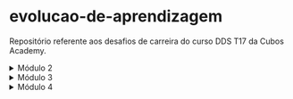 # evolucao-de-aprendizagem
Repositório referente aos desafios de carreira do curso DDS T17 da Cubos Academy.

<details>
<summary>Módulo 2</summary>

# Conteúdos a serem trabalhados nesse módulo:

- Funções;
- Tipos de dados (II);
- Tipos utilitários;
- Métodos de Strings;
- Métodos de Arrays (I, II e III);
- Gestão de tempo;
- Currículo e carta de apresentação;
- LinkedIn.

# O que eu já sei sobre os assuntos que serão abordados nesse módulo?

- Não sei muito sobre funções, apenas que elas foram utilizadas na entrega dos exercícios e desafio do módulo 1, e o código criado foi inserido dentro do seu escopo para ser executado.
- Sobre tipos de dados, sei desde o módulo 1 que o TypeScript possui uma tipagem estática, ou seja, ele não permite que haja alteração do tipo de dado, e apresenta erro antes mesmo de executar caso isso ocorra.
- Não sei o que são tipos utilitários e nem para que servem.
- Não sei o que são Métodos de Strings, mas acredito que sejam uma forma de manipular strings.
- Não sei o que são Métodos de Arrays, mas acredito que sejam uma forma de manipular arrays.
- Gestão de tempo está relacionada à organização de tarefas, seja pessoais ou profissionais, da forma mais eficaz possível.
- Sobre a elaboração de currículo, sei que é importante fazermos um documento conciso, objetivo e verdadeiro, sem informações desnecessárias ou falsas.
- No que se refere ao LinkedIn, embora eu não possua ainda um perfil, acredito que funcione como uma rede social que serve para que pessoas se conectem com empresas e outros profissionais, divulguem seus currículos e encontrem vagas de emprego.

# O que quero aprender sobre os assuntos que serão abordados nesse módulo?

- Gostaria de aprender como simplificar o desenvolvimento de programas através da utilização de funções.
- Quero aprender mais sobre tipagem no TypeScript e formas de manipular os diferentes tipos.
- Gostaria de aprender o que são tipos utilitários, pois não tenho familiaridade com o termo.
- Gostaria de aprender o que são métodos de strings, pois não sei do que se trata.
- Quero saber o que são métodos de arrays e como utilizá-los.
- Desejo obter dicas para otimizar a divisão de tarefas pessoais e profissionais quando vier a trabalhar em home office.
- Gostaria de aprender a elaborar um currículo que valorize a experiência profissional que tenho em outra área, para que seja aproveitada da melhor forma possível, e como construir um documento que me possibilite ser chamada para processos seletivos mesmo sem que eu tenha experiência como Desenvolvedora.
- Quero entender a melhor forma de criar um perfil no LinkedIn de modo que ele favoreça a minha participação em processos seletivos e futura contratação.

# Minha evolução: o que aprendi sobre os assuntos que foram abordados nesse módulo?

- Aprendi que uma função é um bloco de código, ou seja, uma forma de agrupar um conjunto de instruções que executa uma tarefa para reutilizá-las sob demanda. Através dos exercícios e exemplos, aprendi como chamar a função diversas vezes e como realizar diferentes ações dentro de uma mesma função, bem como sua utilidade na resolução de problemas. 
- Aprendi sobre tipos customizados, tipos literais, união de tipos, tuplas e tipos conjuntos.
- Aprendi que o Typescript possui uma biblioteca de tipos personalizados nativos/customizados, disponíveis globalmente, que podem ser utilizados nos projetos. E, ainda, que o tipo utilitário constrói outro tipo com todas as propriedades do tipo manipulado. Alguns exemplos de tipos utilitários são o Partial, o Required, o Readonly, o Pick, o Omit, o Record, o Exclude, o Extract. Aprendi, ainda, sobre os tipos de manipulação de strings, que servem para uniformizar os tipos literais.
- Aprendi que Métodos de strings são maneiras de manipular texto em programação. Durante as aulas, ainda, descobri alguns métodos básicos de strings, e como concatenar e dividir texto.
- Aprendi alguns métodos básicos de arrays, como adicionar e remover itens de uma lista, através dos métodos Push, Pop, Shift, Unshift, Slice e Splice. E, ainda, como descobrir se determinado elemento existe no array e seu índice etc. Aprendi sobre métodos complexos de manipulação de arrays.
- Aprendi algumas estratégias para melhor gerenciar meu tempo, e para evitar a procrastinação, bem como dicas de ferramentas que podem ser utilizadas na otimização do tempo.
- Aprendi que o primeiro passo para um bom currículo é se conhecer e analisar os requisitos da vaga desejada. Aprendi, ainda, que o currículo deve ser adaptado de acordo com o que a vaga está pedindo, e sempre simples e direto, a fim de que possibilite uma leitura rápida e dinâmica.
- Aprendi como criar um perfil no LinkedIn de modo a obter o maior número de conexões, e sobre a importância das palavras-chae. Aprendi sobre a importância de adicionar minhas habilidades e experiências para compartilhar com outras pessoas que atuam no mercado de trabalho na área desejada. Aprendi, ainda, sobre candidatura simplificada.

</details>

<details>
<summary>Módulo 3</summary>

# Conteúdos a serem trabalhados nesse módulo:

- Testes automatizados;
- Primeiro servidor (Node.js);
- Rotas, intermediários e controladores;
- API Rest;
- Orientação a objetos;
- Assincronismo e leitura e escrita em arquivos;
- Tratamento de erros com herança e polimorfismo;
- Github;
- Comunicação;
- Pesquisa e leitura de documentações;
- Autoconhecimento e inteligência emocional;
- Tendências em tecnologia.

# O que eu já sei sobre os assuntos que serão abordados nesse módulo?

- Testes são importantes para verificar se o código/aplicação está rodando corretamente, e fazê-los de forma automatizada garante praticidade. Não tenho conhecimento sobre como implementar testes na prática.
- Sei que servidores servem para enviar e receber requisições, mas não como implementá-lo ou configurá-lo.
- Não sei muito sobre rotas, intermediários e controladores, apenas que estão relacionados ao "percurso" de uma requisição.
- Sei que uma API é utilizada para se comunicar com algo ou algum sistema. Não sei o que significa a silha REST.
- Não sei do que se trata "orientação a objetos".
- Não sei nada sobre assincronismo ou funções assíncronas.
- Sei apenas que herança e polimorfismo são pilares da programação orientada a objetos, conforme aprendido anteriormente no curso.
- O Github é uma plataforma que armazena repositórios de forma remota (na nuvem) através do Git.
- Comunicação é essencial para criar bons relacionamentos no ambiente de trabalho, assim como na vida pessoal.
- É importante saber pesquisar e interpretar bem as documentações que acompanham sistemas, produtos e projetos, pois são elas que nos orientam quanto à instalação e funcionamento daqueles.
- Autoconhecimento e inteligência emocional estão interligados e são fundamentais para o nosso crescimento pessoal e profissional.
- As tendências em tecnologia mudam de forma acelerada e é importante que estejamos a par das novidades para nos matermos sempre atualizados e consequirmos melhores oportunidades de emprego.

# O que quero aprender sobre os assuntos que serão abordados nesse módulo?

- Gostaria de aprender sobre as bibliotecas utilizadas na implementação dos testes automatizados e sobre a abordagem de desenvolvimento chamada de TDD, ou Test-Driven Development;
- Gostaria de aprender mais sobre a implementação de servidores utilizando Node.js, e como configurá-lo "do zero".
- Seria interessante aprender sobre como funcionam as rotas, intermediários e controladores numa aplicação.
- Quero aprender sobre os conceitos e aplicação na prática. Sobre como fazer uma API funcionar e se comunicar com outros sistemas.
- Gostaria de aprender o que significa o paradigma de programação orientada a objetos (POO) e sua utilidade.
- Quero aprender sobre programação assíncrona, para entender sua utilidade e possíveis aplicações na prática.
- Gostaria de aprofundar o conhecimento sobre os temas herança e polimorfismo, e aprender sobre tratamento de erros, uma vez que é muito útil para evitar que a aplicação seja interrompida/derrubada em caso de erro inesperado.
- Gostaria de aprender mais sobre as funcionalidades do Github e como usufruir da plataforma da melhor maneira possível.
- Seria interessante aprender mais sobre comunicação não-violent e escuta ativa, temas que sou familiarizada, mas que nunca consegui aprofundar.
- Gostaria de aprender dicas sobre leitura de documentações referentes aos sistemas e bibliotecas que utilizamos no curso e continuaremos a utilizar na vida profissional.
- Gostaria de aprender técnicas para desenvolver o autoconhecimento e a inteligência emocional.
- Gostaria de aprender sobre as tecnologias que estão em alta no momento e dicas sobre como me manter atualizada no mercado de trabalho.

# Minha evolução: o que aprendi sobre os assuntos que foram abordados nesse módulo?

- Aprendi sobre importação e exportação de funções, sobre a biblioteca Jest, utilizada nos testes automatizados, e sobre a sua implementação na prática, utilizando comandos como describe, expect toBe ou notToBe. Aprendi um pouco sobre o Desenvolvimento Orientado a Testes, que consiste em escrevê-los antes da implementação do código, de modo a evitar erros, já que cada funcionalidade é validada antes pelos testes automatizados.
- Aprendi que existem frameworks que facilitam a configuração do servidor com o Node.js, a exemplo do Fastify e do Express, possibilitando que o servidor receba e envie requisições HTTP, e sobre a implementação de um servidor na prática. Aprendi, ainda, sobre variáveis de ambiente, que servem para armazenar configurações, dados sensíveis da aplicação e credenciais.
- Aprendi os conceitos de rotas, intermediários (middlewares) e controladores, e, ainda, aprendi a organizar o código para que cada um deles exerça a sua função na API. Aprendi sobre parâmetros de rota e de consulta através de exemplos práticos.
- Na aula sobre API-REST aprendi que uma API é um conjunto de instruções que servem para comunicação entre sistemas, e que REST é um conjunto de restrições de arquitetura que podem ser usadas para construção de APIs. Aprendi que o REST define como os recursos serão tratados e que cada um deles possui um identificador. Aprendi sobre manipulação de recursos, para indicar a ação a ser realizada, através de métodos como GET (listar ou acessar um recurso), POST (cadastrar/criar), PUT (alterar por completo), PATCH (alterar um recurso parcialmente) e DELETE (excluir), e sobre códigos de respostas, cujos números iniciais indicam, por exemplo, sucesso (casa dos 200), erro do cliente (casa dos 400) ou erro do servidor (casa dos 500). Aprendi a criar rotas e controladores utilizando tais métodos e fazer a API funcionar.
- Aprendi sobre os quatro pilares da orientação a objetos, a saber, abstração, encapsulamento, herança e polimorfismo. Aprendi, ainda, que atributos são conjuntos de características, métodos são funcionalidades do objeto e classes são modelos a serem seguidos para que um objeto seja criado. Aprendi sobre método construtor e encapsulamento de classes.
- Na aula sobre assincronismo e leitura e escrita em arquivos eu aprendi sobre promessas na programação assíncrona, e sobre os métodos "then" (utilizado para especificar o que fazer após a resolução da Promessa, quando esta for resulvida com sucesso), "catch" (responsável por capturar e travar eventuais erros que possam surgir durante o processamento da Promessa) e "finally" (executado ao final, independente do resultado da Promessa). Aprendi sobre a biblioteca "fs", ou file system, nativa do Node.js, que permite interagir com arquivos do sistema, possibilitando ler, criar, escrever etc. Por fim, aprendi sobre o operador "await", que substitui o "then" e é utilizado dentro da função assíncrona para pausar a execução da função até que a Promessa seja resolvida, ou seja, tornando as operações assíncronas mais "organizadas", com execução de forma sequencial.
- Aprendi sobre tipagem com interfaces, que é uma forma de definir um "contrato" que classes devem seguir, especificand um conjunto de métodos ou propriedades que uma classe deve implementar, facilitando a reutilização do código. Aprendi sobre as regras de implmentação não só das interfaces, mas também da herança e polimorfismo, e exemplos práticos dos três. Chamamos de herança quando existe uma superclasse que possui métodos e atributos em comum, que são compartilhados com suas subclasses (filhas). O polimorfismo acontece quando uma subclasse invoca um método existente em uma superclasse e, mesmo tendo a mesma assinatura, resulta em um comportamento diferente. No que se refere ao tratamento de erros, aprendi sobre o bloco try-catch e sua utilidade na manutenção do ciclo da aplicação.
- Aprendi quais são as dicas para criação de um bom perfil no Github, e sobre a importância das palavras-chave. Aprendi, ainda, sobre o manual de boas práticas e sobre certificações, importantes para comprovar conhecimentos específicos e valorizadas pelo mercado de trabalho.
- Aprendi sobre os estilos de comunicação, a saber, pessoal, analítico, intuitivo e funcional; e sobre comunicação assertiva e não-violenta. Foram abordados, ainda, temas como o papel da escuta ativa na comunicação e empatia no ambiente de trabalho.
- Aprendi que saber analisar e interpretar a documentação das ferramentas, frameworks e bibliotecas é essencial para desenvolvedores e programadores, vez que aquela fornece informações detalhadas sobre como utilizar tais tecnologias. Na documentação encontramos conceitos básicos, guias de instalação, tutoriais e exemplos práticos, referências etc.
- Na aula em questão conversamos sobre a importância do reconhecimento de defeitos, assim como de habilidades e competências. Aprendi sobre a importância de observar padrões comportamentais e reconhecer as próprias emoções (autoconsciência) para ter relações de qualidade e desenvolver novas habilidades sociais. Aprendi, ainda, que parte do processo é observar a mim mesma e aos colegas, praticando a "atenção plena".
- Aprendi sobre a evolução da tecnologia e os impactos causados por ela, sobre as linguagens consideradas "populares" tanto historicamente quanto no momento atual, e sobre as características que tornam uma linguagem relevante. Ainda, aprendi sobre tendências emergentes em tecnologia, a saber, inteligência artificial (IA) e aprendizado de máquina (ML), computação em nuvem e internet das coisas (IoT). Por fim, foram apresentados recursos e estratégias para nos mantermos atualizados no mercado de trabalho, como a leitura de livros e documentações oficiais, realização de projetos pessoais e open source, participação em eventos e meetups locais, e obtenção de certificações.

</details>

<details>
<summary>Módulo 4</summary>

# Conteúdos a serem trabalhados nesse módulo:

- Indrodução ao Docker e Docker Compose;
- Introdução a Banco de Dados;
- Consultas SQL;
- Modelagem de Dados;
- CRUD SQL;
- Agrupamento e relacionamentos entre tabelas;
- Conexão Node.js com PostgreSQL;
- Autenticação e criptografia;
- Integração com API de terceiros;
- Git e fluxo de trabalho em equipe;
- Metodologias Ágeis;
- Diversidade e inclusão em tecnologia;
- Marca pessoal e plano de carreira.

# O que eu já sei sobre os assuntos que serão abordados nesse módulo?

- Nunca ouvi falar em Docker ou Docker Compose, de modo que não sei do que se trata.
- Sei que bancos de dados são utilizados no armazenamento e gerenciamento de informações, e podem se comunicar com aplicações.
- Sei apenas que SQL é uma linguagem de programação utilizada na manipulação de bancos de dados.
- Não sei muito sobre modelagem de dados, quais suas utilidades ou tipos.
- Não sei o que é CRUD SQL.
- Sobre agrupamento e relacionamento entre tabelas, sei que são formas de interação dos dados contidos num determinado banco, mas não sei na prática como funcionam.
- Sei que o Node.js é um ambiente de criação e execução de aplicações, e que PostgreSQL é uma ferramenta utilizada principalmente em bancos de dados, mas não sei como se conectam ou comunicam.
- Sobre autenticação e criptografia sei apenas da sua importância na segurança de dados, e que existem ferramentas que auxiliam na sua implementação.
- Sobre integração com API de terceiros apenas sei ser possível, mas não como operacionalizar isso.
- Sei que o Git é muito útil no trabalho em equipe, uma vez que permite a gestão de diferentes versões por colaboradores distintos. Conheço os comandos básicos como git push e git pull, e tenho certa familiaridade com repositporios criados em servidores remotos em razão da utilização do Github desde o início do curso.
- Não estou familiarizada com o conceito de metodologias ágeis.
- Diversidade e inclusão são muito importantes em todas as áreas, e têm um papel fundamental na tecnologia especificamente, uma vez que esta desempenha papel crucial ao proporcionar ferramentas e soluções que permitem principalmente maior acessibilidade e inclusão.
- Marca pessoal está relacionada à nossa imagem e é importante elaborarmos um bom plano de carreira para tornar realidade nossos projetos profissionais.

# O que quero aprender sobre os assuntos que serão abordados nesse módulo?

- Gostaria de aprender sobre o Docker e como utilizar essa ferramenta na prática, assim como o Docker Compose.
- Gostaria de saber como criar um banco de dados independente, e quais ferramentas e aplicativos são utilizados na sua criação e gestão.
- Gostaria de saber como fazer consultas em SQL e conhecer os demais comandos utilizados na manipulação de dados.
- Seria interessante aprender sobre ferramentas de modelagem e sua utilidade.
- Gostaria de saber o que significa CRUD e sua utilidade.
- Gostaria de aprender sobre como agrupar e relacionar dados de diferentes tabelas, através de métodos e funções.
- Gostaria de aprender na prática sobre como comunicar o Node.js com o Postgres.
- Gostaria de aprender mais sobre autenticação e criptografia, sobre como proteger o usuário e implementar medidas de segurança nas aplicações.
- Gostaria de aprender como conectar e integrar uma API com a de terceiros, de modo a compartilhar dados e expandir as funcionalidades.
- Seria interessante aprofundar meus conhecimentos sobre Git, uma vez que já utilizo esta ferramenta na criação de repositórios remotos e na gestão de projetos envolvendo diversos colaboradores, mas ainda de forma superficial.
- Gostaria de aprender mais sobre práticas e princípios que auxiliem no desenvolvimento de projetos em equipe, uma vez que esta é a realidade do mercado de trabalho em tecnologia.
- Gostaria de ouvir a experiência de colegas e professores sobre inclusão e diversidade no mercado tech, e aprender como contribuir para que seja cada vez mais inclusivo e acessível a todos.
- Gostaria de aprender como traçar um bom plano de carreira e como construir minha marca pessoal.

# Minha evolução: o que aprendi sobre os assuntos que foram abordados nesse módulo?

- Aprendi que o Docker é uma ferramenta de virtualização que permite "empacotar" aplicações de maneira isolada, em containers, que funcionam de forma independente, com suas próprias configurações, bibliotecas, softwares etc. Já o Docker Compose permite gerenciar múltiplos conteineres, agindo como um orquestrador de aplicativos. Na aula aprendemos para que servem os conteineres e como criá-los, pausá-los, deletá-los etc.
- Aprendi sobre os tipos de bancos de dados, a saber, relacional SQL e não relacional SQL. Aprendi sobre tabelas, colunas, chaves primárias, querys, que são comandos escritos para interagir com o banco de dados. Aprendi alguns comandos básicos, como criar tabela, fazer consultas etc.
- Aprendi sobre o comando SELECT de forma mais aprofundada, bem como sobre o WHERE, que serve para filtrar registros. Aprendi, ainda, sobre a utilização de operadores lógicos, e operadores e predicados de comparação, com diversos exemplos práticos. Ademais, aprendi sobre como ordenar o retorno de uma consulta, através do comando ORDER BY, e sobre como limitá-lo, com o LIMIT, que, quando utilizado com o OFFSET, pode omitir determinados resultados. Aprendi sobre operadores e funções matemáticas, conversão de tipos e funções com datas.
- Na aula em questão aprendi sobre a estruturação do banco de dados, inclusive no que se refere aos comandos de criação e eliminação de forma mais aprofundada. Aprendi, ainda, sobre restrições (constraints) e tipos de dados numéricos, caracteres, booleano e datas. Aprendi sobre o Navicat, que auxilia na criação de estruturas de bancos de dados, importação e exportação de dados etc. Na aula em questão criamos um banco de dados do zero utilizando a referida ferramenta. 
- Aprendi que CRUD se refere às quatro principais operações num banco de dados: CREATE, READ, UPDATE e DELETE. Na aula em questão aprendemos sobre os quatro comandos de forma aprofundada (INSERT INTO, SELECT, UPDATE e DELETE), inclusive no que se refere à importância de estipular o que queremos atualizar ou excluir, passando a condição (cláusula WHERE).
- Na aula em questão aprendi sobre agrupamento de registros através das funções de agregação no SQL, que permitem obter informações resumidas de uma tabela ou conjunto de dados, utilizadas em consultas que retornam um conjunto de resultados, a exemplo da soma, média aritmética etc. Aprendi, ainda, que podemos agrupar linhas de uma tabela através do GROUP BY. Por fim, aprendi sobre os três tipos de relacionamentos/cardinalidades entre tabelas, a saber, relacionamento 1:1, 1:N e N:N, e sobre o JOIN, que combina duas tabelas.
- Aprendi a instalar e configurar o pg e conectar um banco de dados, bem como sobre a crianção de credenciais seguras e prevenção de ataques de SQL injection. Por fim, aprendi sobre a paginação dos registros.
- Na primeira parte da aula aprendi sobre os princípios basilares da criptografia, a saber, confidencialidade, integridade, autenticação e não-repúdio. Aprendi, ainda, sobre a criptografia simétrica e o hash criptográfico. Em seguida, na parte prática, aprendi sobre o UUID e o crypto do Node. Utilizamos o bcrypt e o jwt para criptografar senhas e gerar tokens, respectivamente.
- .
- .
- .
- .
- .
